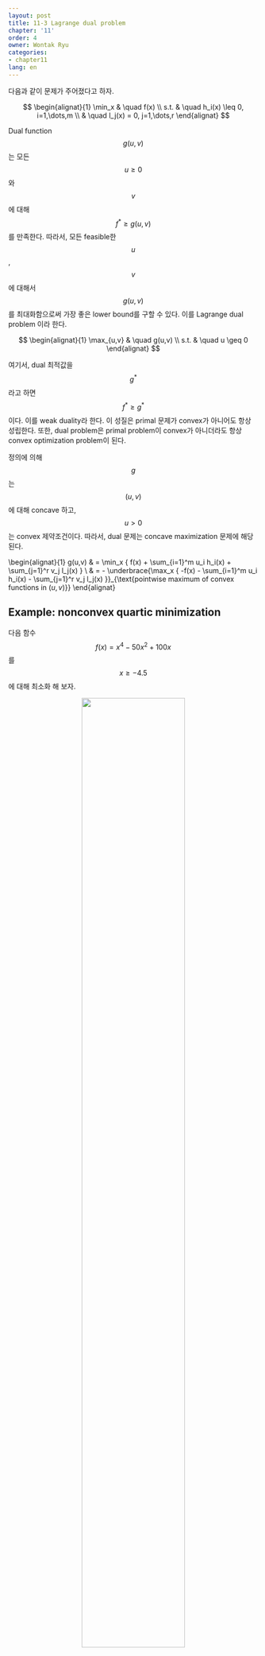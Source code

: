 ```yaml
---
layout: post
title: 11-3 Lagrange dual problem
chapter: '11'
order: 4
owner: Wontak Ryu
categories:
- chapter11
lang: en
---
```


다음과 같이 문제가 주어졌다고 하자.
>
$$
\begin{alignat}{1}
\min_x & \quad f(x)  \\
s.t.   & \quad h_i(x) \leq 0, i=1,\dots,m  \\
       & \quad l_j(x) = 0, j=1,\dots,r
\end{alignat}
$$

Dual function $$g(u,v)$$는 모든 $$u\geq 0$$와 $$v$$에 대해 $$f^* \geq g(u,v)$$를 만족한다. 따라서, 모든 feasible한 $$u$$, $$v$$에 대해서 $$g(u,v)$$를 최대화함으로써 가장 좋은 lower bound를 구할 수 있다. 이를 Lagrange dual problem 이라 한다. 
>
$$
\begin{alignat}{1}
\max_{u,v} & \quad g(u,v)   \\
           s.t. & \quad u \geq 0
\end{alignat}
$$

여기서, dual 최적값을 $$g^*$$라고 하면 $$f^* \geq g^*$$이다. 이를 weak duality라 한다. 이 성질은 primal 문제가 convex가 아니어도 항상 성립한다. 또한, dual problem은 primal problem이 convex가 아니더라도 항상 convex optimization problem이 된다.

정의에 의해 $$g$$는 $$(u,v)$$에 대해 concave 하고, $$u>0$$는 convex 제약조건이다. 따라서, dual 문제는 concave maximization 문제에 해당된다. 
>
\begin{alignat}{1}
 g(u,v) & = \min_x \{ f(x) + \sum_{i=1}^m u_i h_i(x) + \sum_{j=1}^r v_j l_j(x) \}  \\ 
        & = - \underbrace{\max_x \{ -f(x) - \sum_{i=1}^m u_i h_i(x) - \sum_{j=1}^r v_j l_j(x) \}}_{\text{pointwise maximum of convex functions in $(u,v)$}}
\end{alignat}




## Example: nonconvex quartic minimization
다음 함수 $$f(x)=x^4 - 50 x^2 + 100 x$$를 $$x \geq -4.5$$에 대해 최소화 해 보자.


<figure class="image" style="align: center;">
<p align="center">
  <img src="{{ site.baseurl }}/img/chapter_img/chapter11/dual-gen_13.png" width="70%">
  <figcaption style="text-align: center;">[Fig 4] Example of nonconvex quadratic minimization</figcaption>
</p>
</figure>

이 때, Dual 함수 $$g$$는 아래와 같다. 
>
$$
\begin{equation}
 g(u) = \min_{i=1,2,3} \{F_i^4(u) - 50 F_i^2(u) + 100 F_i(u) \}
\end{equation}
$$

여기서, $$i=1,2,3$$에 대해, 
>
$$
\begin{alignat}{1}
F_i(u) = & \frac{- a_i}{12\cdot 2^{1/3}} \left( 432(100-u)-(432^2(100-u)^2 - 4\cdot 1200^3)^{1/2} \right )^{1/3} \\ 
           & - 100 \cdot 2^{1/3} \frac{1}{\left( 432(100-u)-(432^2(100-u)^2 - 4\cdot 1200^3)^{1/2} \right )^{1/3}}
\end{alignat}
$$

그리고, $$a_1=1, a_2 = (-1+i\sqrt{3})/2, a_3 = (-1-i \sqrt{3})/2$$이다.
함수만 보면 $$g$$가 concave인지 알기어렵지만, duality의 convexity 하에  $$g$$가 concave라는 것을 알 수 있다.
